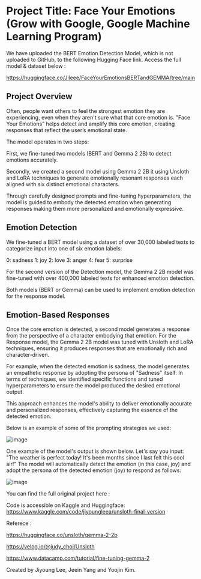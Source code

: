 # Project Title: Face Your Emotions (Grow with Google, Google Machine Learning Program)

We have uploaded the BERT Emotion Detection Model, which is not uploaded to GitHub, to the following Hugging Face link. Access the full model & dataset below : 

https://huggingface.co/Jileee/FaceYourEmotionsBERTandGEMMA/tree/main

## Project Overview

Often, people want others to feel the strongest emotion they are experiencing, even when they aren't sure what that core emotion is. "Face Your Emotions" helps detect and amplify this core emotion, creating responses that reflect the user’s emotional state.

The model operates in two steps:

First, we fine-tuned two models (BERT and Gemma 2 2B) to detect emotions accurately.

Secondly, we created a second model using Gemma 2 2B it using Unsloth and LoRA techniques to generate emotionally resonant responses each aligned with six distinct emotional characters.

Through carefully designed prompts and fine-tuning hyperparameters, the model is guided to embody the detected emotion when generating responses making them more personalized and emotionally expressive.

## Emotion Detection

We fine-tuned a BERT model using a dataset of over 30,000 labeled texts to categorize input into one of six emotion labels:

0: sadness 1: joy 2: love 3: anger 4: fear 5: surprise

For the second version of the Detection model, the Gemma 2 2B model was fine-tuned with over 400,000 labeled texts for enhanced emotion detection.

Both models (BERT or Gemma) can be used to implement emotion detection for the response model.

## Emotion-Based Responses

Once the core emotion is detected, a second model generates a response from the perspective of a character embodying that emotion. For the Response model, the Gemma 2 2B model was tuned with Unsloth and LoRA techniques, ensuring it produces responses that are emotionally rich and character-driven.

For example, when the detected emotion is sadness, the model generates an empathetic response by adopting the persona of "Sadness" itself. In terms of techniques, we identified specific functions and tuned hyperparameters to ensure the model produced the desired emotional output.

This approach enhances the model's ability to deliver emotionally accurate and personalized responses, effectively capturing the essence of the detected emotion.

Below is an example of some of the prompting strategies we used:

![image](https://github.com/user-attachments/assets/57e23d49-8bcd-44b1-a937-651f90989c5d)


One example of the model's output is shown below. Let's say you input: "The weather is perfect today! It's been months since I last felt this cool air!" The model will automatically detect the emotion (in this case, joy) and adopt the persona of the detected emotion (joy) to respond as follows:

![image](https://github.com/user-attachments/assets/a718266b-92a3-4d7b-9352-ef16e42537e3)

You can find the full original project here :

Code is accessible on Kaggle and Huggingface: https://www.kaggle.com/code/jiyoungleea/unsloth-final-version

Referece :

https://huggingface.co/unsloth/gemma-2-2b

https://velog.io/@judy_choi/Unsloth

https://www.datacamp.com/tutorial/fine-tuning-gemma-2

Created by Jiyoung Lee, Jeein Yang and Yoojin Kim.
